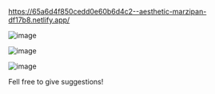https://65a6d4f850cedd0e60b6d4c2--aesthetic-marzipan-df17b8.netlify.app/

![image](https://github.com/Gawade15/PlacementPreparation/assets/95995255/97de2c03-877f-4ac6-88c3-9405d527cf97)


![image](https://github.com/Gawade15/PlacementPreparation/assets/95995255/90ceac60-5b7f-42ad-a831-47cd00f916fb)


![image](https://github.com/Gawade15/PlacementPreparation/assets/95995255/65643f7e-d447-4ea7-93eb-d499de486391)



Fell free to give suggestions!
